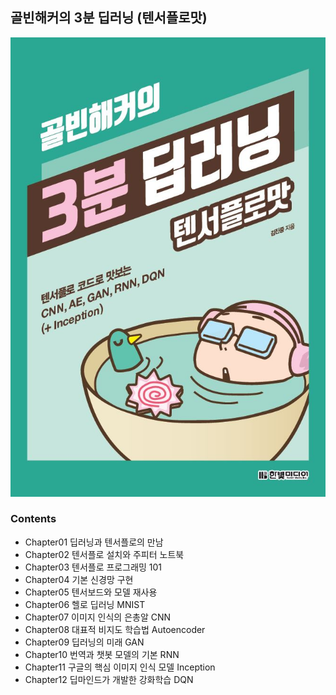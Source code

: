 ## 골빈해커의 3분 딥러닝 (텐서플로맛)

![cover](cover.jpg)

### Contents

- Chapter01 딥러닝과 텐서플로의 만남
- Chapter02 텐서플로 설치와 주피터 노트북
- Chapter03 텐서플로 프로그래밍 101
- Chapter04 기본 신경망 구현
- Chapter05 텐서보드와 모델 재사용
- Chapter06 헬로 딥러닝 MNIST
- Chapter07 이미지 인식의 은총알 CNN
- Chapter08 대표적 비지도 학습법 Autoencoder
- Chapter09 딥러닝의 미래 GAN
- Chapter10 번역과 챗봇 모델의 기본 RNN
- Chapter11 구글의 핵심 이미지 인식 모델 Inception
- Chapter12 딥마인드가 개발한 강화학습 DQN
